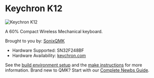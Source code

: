 # Keychron K12

![Keychron K12](https://cdn.shopify.com/s/files/1/0059/0630/1017/t/5/assets/pf-24f8e3b8--KeychronK1260percentcompacthotswappablewirelessmechanicalkeyboardaluminumframeMacWindowsWhiteRGBbacklightGateronmechanicalswitchKeychronLavaopticalswitchandKeychronmechanicalswitchwirelesswireddualmode.jpg)

A 60% Compact Wireless Mechanical keyboard.

Brought to you by: [SonixQMK](https://github.com/SonixQMK/qmk_firmware)

* Hardware Supported: SN32F248BF
* Hardware Availability: [keychron.com](https://www.keychron.com/)

See the [build environment setup](https://docs.qmk.fm/#/getting_started_build_tools) and the [make instructions](https://docs.qmk.fm/#/getting_started_make_guide) for more information. Brand new to QMK? Start with our [Complete Newbs Guide](https://docs.qmk.fm/#/newbs).
